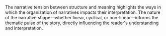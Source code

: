 
The narrative tension between structure and meaning highlights the ways in which the organization of narratives impacts their interpretation. The nature of the narrative shape—whether linear, cyclical, or non-linear—informs the thematic pulse of the story, directly influencing the reader's understanding and interpretation.
```